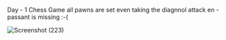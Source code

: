 Day - 1 
Chess Game all pawns are set even taking the diagnnol attack 
en - passant is missing :-(

  ![Screenshot (223)](https://github.com/user-attachments/assets/79aa5bf7-8709-4666-b587-f280c9d2f8d9)





 
 
